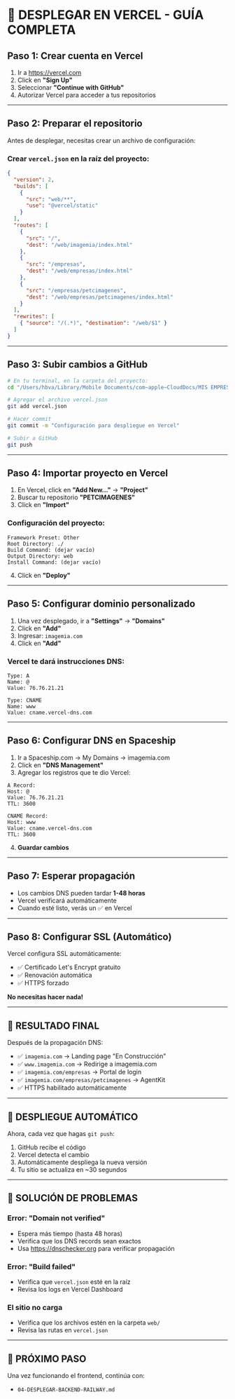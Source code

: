 # 🚀 DESPLEGAR EN VERCEL - GUÍA COMPLETA

## Paso 1: Crear cuenta en Vercel

1. Ir a https://vercel.com
2. Click en **"Sign Up"**
3. Seleccionar **"Continue with GitHub"**
4. Autorizar Vercel para acceder a tus repositorios

---

## Paso 2: Preparar el repositorio

Antes de desplegar, necesitas crear un archivo de configuración:

### Crear `vercel.json` en la raíz del proyecto:

```json
{
  "version": 2,
  "builds": [
    {
      "src": "web/**",
      "use": "@vercel/static"
    }
  ],
  "routes": [
    {
      "src": "/",
      "dest": "/web/imagemia/index.html"
    },
    {
      "src": "/empresas",
      "dest": "/web/empresas/index.html"
    },
    {
      "src": "/empresas/petcimagenes",
      "dest": "/web/empresas/petcimagenes/index.html"
    }
  ],
  "rewrites": [
    { "source": "/(.*)", "destination": "/web/$1" }
  ]
}
```

---

## Paso 3: Subir cambios a GitHub

```bash
# En tu terminal, en la carpeta del proyecto:
cd "/Users/hbva/Library/Mobile Documents/com~apple~CloudDocs/MIS EMPRESAS/Imagem.ia/AgentkitV1"

# Agregar el archivo vercel.json
git add vercel.json

# Hacer commit
git commit -m "Configuración para despliegue en Vercel"

# Subir a GitHub
git push
```

---

## Paso 4: Importar proyecto en Vercel

1. En Vercel, click en **"Add New..."** → **"Project"**
2. Buscar tu repositorio **"PETCIMAGENES"**
3. Click en **"Import"**

### Configuración del proyecto:

```
Framework Preset: Other
Root Directory: ./
Build Command: (dejar vacío)
Output Directory: web
Install Command: (dejar vacío)
```

4. Click en **"Deploy"**

---

## Paso 5: Configurar dominio personalizado

1. Una vez desplegado, ir a **"Settings"** → **"Domains"**
2. Click en **"Add"**
3. Ingresar: `imagemia.com`
4. Click en **"Add"**

### Vercel te dará instrucciones DNS:

```
Type: A
Name: @
Value: 76.76.21.21

Type: CNAME
Name: www
Value: cname.vercel-dns.com
```

---

## Paso 6: Configurar DNS en Spaceship

1. Ir a Spaceship.com → My Domains → imagemia.com
2. Click en **"DNS Management"**
3. Agregar los registros que te dio Vercel:

```
A Record:
Host: @
Value: 76.76.21.21
TTL: 3600

CNAME Record:
Host: www
Value: cname.vercel-dns.com
TTL: 3600
```

4. **Guardar cambios**

---

## Paso 7: Esperar propagación

- Los cambios DNS pueden tardar **1-48 horas**
- Vercel verificará automáticamente
- Cuando esté listo, verás un ✅ en Vercel

---

## Paso 8: Configurar SSL (Automático)

Vercel configura SSL automáticamente:
- ✅ Certificado Let's Encrypt gratuito
- ✅ Renovación automática
- ✅ HTTPS forzado

**No necesitas hacer nada!**

---

## 🎉 RESULTADO FINAL

Después de la propagación DNS:

- ✅ `imagemia.com` → Landing page "En Construcción"
- ✅ `www.imagemia.com` → Redirige a imagemia.com
- ✅ `imagemia.com/empresas` → Portal de login
- ✅ `imagemia.com/empresas/petcimagenes` → AgentKit
- ✅ HTTPS habilitado automáticamente

---

## 🔄 DESPLIEGUE AUTOMÁTICO

Ahora, cada vez que hagas `git push`:
1. GitHub recibe el código
2. Vercel detecta el cambio
3. Automáticamente despliega la nueva versión
4. Tu sitio se actualiza en ~30 segundos

---

## 🐛 SOLUCIÓN DE PROBLEMAS

### Error: "Domain not verified"
- Espera más tiempo (hasta 48 horas)
- Verifica que los DNS records sean exactos
- Usa https://dnschecker.org para verificar propagación

### Error: "Build failed"
- Verifica que `vercel.json` esté en la raíz
- Revisa los logs en Vercel Dashboard

### El sitio no carga
- Verifica que los archivos estén en la carpeta `web/`
- Revisa las rutas en `vercel.json`

---

## 📝 PRÓXIMO PASO

Una vez funcionando el frontend, continúa con:
- `04-DESPLEGAR-BACKEND-RAILWAY.md`
